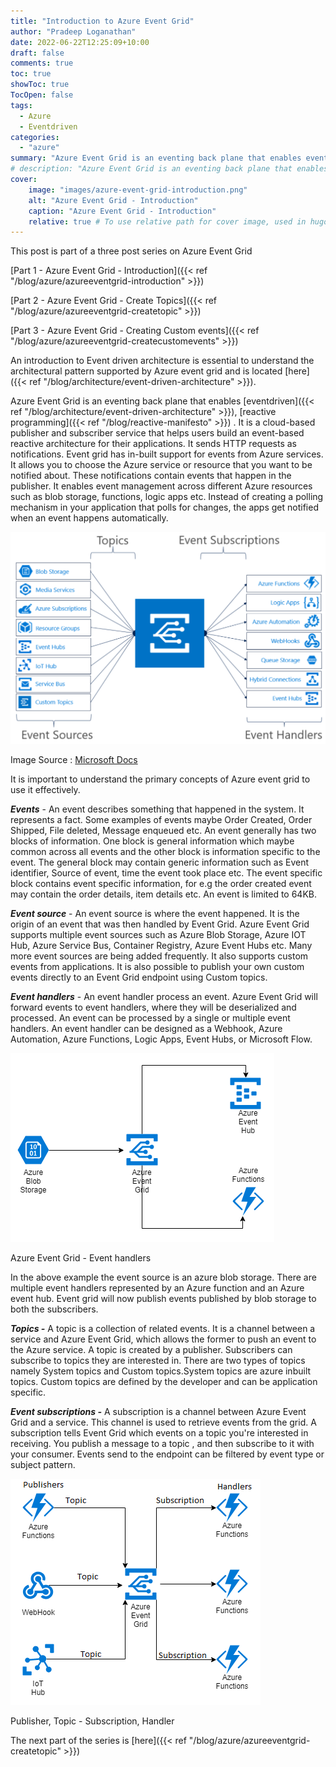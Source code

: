 ```yaml
---
title: "Introduction to Azure Event Grid"
author: "Pradeep Loganathan"
date: 2022-06-22T12:25:09+10:00
draft: false
comments: true
toc: true
showToc: true
TocOpen: false
tags: 
  - Azure
  - Eventdriven
categories: 
  - "azure"
summary: "Azure Event Grid is an eventing back plane that enables event-driven and reactive programming. In this blog post series we will understand Azure Event Grid and look at developing an event driven application using Azure Event Grid as the backplane"
# description: "Azure Event Grid is an eventing back plane that enables event-driven and reactive programming. In this blog post series we will understand Azure Event Grid and look at developing an event driven application using Azure Event Grid as the backplane"
cover:
    image: "images/azure-event-grid-introduction.png"
    alt: "Azure Event Grid - Introduction"
    caption: "Azure Event Grid - Introduction"
    relative: true # To use relative path for cover image, used in hugo Page-bundles
---
```


This post is part of a three post series on Azure Event Grid

[Part 1 - Azure Event Grid - Introduction]({{< ref "/blog/azure/azureeventgrid-introduction" >}})

[Part 2 - Azure Event Grid - Create Topics]({{< ref "/blog/azure/azureeventgrid-createtopic" >}})

[Part 3 - Azure Event Grid - Creating Custom events]({{< ref "/blog/azure/azureeventgrid-createcustomevents" >}})

An introduction to Event driven architecture is essential to understand the architectural pattern supported by Azure event grid and is located [here]({{< ref "/blog/architecture/event-driven-architecture" >}}).

Azure Event Grid is an eventing back plane that enables [eventdriven]({{< ref "/blog/architecture/event-driven-architecture" >}}), [reactive programming]({{< ref "/blog/reactive-manifesto" >}}) . It is a cloud-based publisher and subscriber service that helps users build an event-based reactive architecture for their applications. It sends HTTP requests as notifications. Event grid has in-built support for events from Azure services. It allows you to choose the Azure service or resource that you want to be notified about. These notifications contain events that happen in the publisher. It enables event management across different Azure resources such as blob storage, functions, logic apps etc. Instead of creating a polling mechanism in your application that polls for changes, the apps get notified when an event happens automatically.

![Azure Event Grid ](images/azure-event-grid-1024x689.png "Azure Event Grid")

Image Source : [Microsoft Docs](https://docs.microsoft.com/en-us/azure/event-grid/media/overview/functional-model.png)

It is important to understand the primary concepts of Azure event grid to use it effectively.

**_Events_** \- An event describes something that happened in the system. It represents a fact. Some examples of events maybe Order Created, Order Shipped, File deleted, Message enqueued etc. An event generally has two blocks of information. One block is general information which maybe common across all events and the other block is information specific to the event. The general block may contain generic information such as Event identifier, Source of event, time the event took place etc. The event specific block contains event specific information, for e.g the order created event may contain the order details, item details etc. An event is limited to 64KB.

**_Event source_** \- An event source is where the event happened. It is the origin of an event that was then handled by Event Grid. Azure Event Grid supports multiple event sources such as Azure Blob Storage, Azure IOT Hub, Azure Service Bus, Container Registry, Azure Event Hubs etc. Many more event sources are being added frequently. It also supports custom events from applications. It is also possible to publish your own custom events directly to an Event Grid endpoint using Custom topics.

**_Event handlers_** \- An event handler process an event. Azure Event Grid will forward events to event handlers, where they will be deserialized and processed. An event can be processed by a single or multiple event handlers. An event handler can be designed as a Webhook, Azure Automation, Azure Functions, Logic Apps, Event Hubs, or Microsoft Flow.

![Azure Event rid - Event handlers](images/Event-handlers.png)

Azure Event Grid - Event handlers

In the above example the event source is an azure blob storage. There are multiple event handlers represented by an Azure function and an Azure event hub. Event grid will now publish events published by blob storage to both the subscribers.

**_Topics -_** A topic is a collection of related events. It is a channel between a service and Azure Event Grid, which allows the former to push an event to the Azure service. A topic is created by a publisher. Subscribers can subscribe to topics they are interested in. There are two types of topics namely System topics and Custom topics.System topics are azure inbuilt topics. Custom topics are defined by the developer and can be application specific.

**_Event subscriptions -_** A subscription is a channel between Azure Event Grid and a service. This channel is used to retrieve events from the grid. A subscription tells Event Grid which events on a topic you're interested in receiving. You publish a message to a topic , and then subscribe to it with your consumer. Events send to the endpoint can be filtered by event type or subject pattern.

![Azure Event grid - Publisher-Topic-Subscriber](images/Publisher-Topic-Subscriber.png "Azure Event grid - Publisher-Topic-Subscriber")

Publisher, Topic - Subscription, Handler

The next part of the series is [here]({{< ref "/blog/azure/azureeventgrid-createtopic" >}})